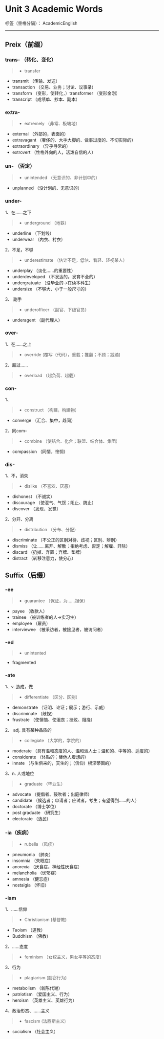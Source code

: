 ﻿# Unit 3 Academic Words 

标签（空格分隔）： AcademicEnglish

---

## Preix（前缀）

### trans- （转化、变化）
>* transfer
+ transmit （传输、发送）
+ transaction （交易、业务；讨论、议事录）
+ transform （变形，使转化，）transformer （变形金刚）
+ transcript （成绩单、抄本、副本）

### extra-
>* extremely （非常、极端地）
+ external （外部的，表面的）
+ extravagant （奢侈的、大手大脚的、做事过度的、不切实际的）
+ extraordinary （异乎寻常的）
+ extrovert （性格外向的人，活泼自信的人）

### un- （否定）
>* unintended （无意识的、非计划中的）
+ unplanned （没计划的、无意识的）

### under-
1、在……之下
>* underground （地铁）
+ underline （下划线）
+ underwear （内衣、衬衣）

2、不足，不够
>* underestimate （估计不足，低估、看轻、轻视某人）
+ underplay （淡化……的重要性）
+ underdeveloped （不发达的，发育不全的）
+ undergratuate （没毕业的->在读本科生）
+ undersize （不够大、小于一般尺寸的）

3、 副手
>* underofficer （副官、下级官员）
+ underagent （副代理人）

### over-
1、在……之上
>* override (覆写（代码），重载；推翻；不顾；践踏)

2、超过……
>* overload  （超负荷、超载）

### con-
1、
>* construct （构建，构建物）
+ converge （汇合、集中，趋同）

2、同com-
>* combine （使结合、化合；联盟、结合体、集团）
+ compassion （同情，怜悯）

### dis-
1、不，消失
>* dislike （不喜欢、厌恶）
+ dishonest （不诚实）
+ discourage （使泄气、气馁；阻止、防止）
+ discover （发现、发觉）

2、分开、分离
>* distribution （分布、分配）
+ discriminate （不公正的区别对待、歧视；区别、辨别）
+ dismiss （让……离开、解散；拒绝考虑、否定；解雇、开除）
+ discard （扔掉、弃置；弃牌、垫牌）
+ distract （转移注意力，使分心）

## Suffix（后缀）
### -ee
>* guarantee （保证，为……担保）
+ payee （收款人）
+ trainee （被训练者的人->实习生）
+ employee （雇员）
+ interviewee （被采访者，被接见者，被访问者）

### -ed
>* unintented
+ fragmented

### -ate
1、v. 造成，做
>* differentiate （区分、区别）
+ demonstrate （证明、论证；展示；游行、示威）
+ discriminate （歧视）
+ frustrate （使懊恼、使沮丧；挫败、阻挠）

2、 adj. 具有某种品质的
>* collegiate （大学的，学院的）
+ moderate （具有温和态度的人、温和派人士；温和的、中等的、适度的）
+ considerate （体贴的；替他人着想的）
+ innate （与生俱来的，天生的；（信仰）根深蒂固的）

3、n. 人或地位
>* graduate （毕业生）
+ advocate （提倡者、鼓吹者；出庭律师）
+ candidate （候选者；申请者；应试者，考生；有望得到……的人）
+ doctorate （博士学位）
+ post graduate （研究生）
+ electorate （选民）

### -ia（疾病）
>* rubella （风疹）
+ pneumonia （肺炎）
+ insomnia （失眠症）
+ anorexia （厌食症，神经性厌食症）
+ melancholia （忧郁症）
+ amnesia （健忘症）
+ nostalgia （怀旧）

### -ism
1、……信仰
>* Christianism  (基督教)
+ Taoism （道教）
+ Buddhism （佛教）

2、……态度
>*  feminism （女权主义，男女平等的态度）

3、行为
>* plagiarism (剽窃行为)
+ metabolism （新陈代谢）
+  patriotism （爱国主义、行为）
+  heroism （英雄主义、英雄行为）

4、政治形态、……主义
>* fascism  (法西斯主义)
+ socialism （社会主义）

